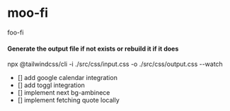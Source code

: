 # moo-fi
foo-fi

#### Generate the output file if not exists or rebuild it if it does
npx @tailwindcss/cli -i ./src/css/input.css -o ./src/css/output.css --watch


- [] add google calendar integration
- [] add toggl integration
- [] implement next bg-ambinece
- [] implement fetching quote locally